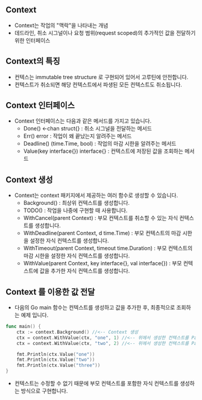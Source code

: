 ## Context
* Context는 작업의 "맥락"을 나타내는 개념
* 데드라인, 취소 시그널이나 요청 범위(request scoped)의 추가적인 값을 전달하기 위한 인터페이스

## Context의 특징
* 컨텍스는 immutable tree structure 로 구현되어 있어서 고루틴에 안전합니다.
* 컨텍스트가 취소되면 해당 컨텍스트에서 파생된 모든 컨텍스트도 취소됩니다.

## Context 인터페이스 
* Context 인터페이스는 다음과 같은 메서드를 가지고 있습니다.
  * Done() <-chan struct{}  : 취소 시그널을 전달하는 메서드
  * Err() error : 작업이 왜 끝났는지 알려주는 메서드
  * Deadline() (time.Time, bool) : 작업의 마감 시한을 알려주는 메서드
  * Value(key interface{}) interface{} : 컨텍스트에 저장된 값을 조회하는 메서드

## Context 생성
* Context는 context 패키지에서 제공하는 여러 함수로 생성할 수 있습니다.
  * Background() : 최상위 컨텍스트를 생성합니다. 
  * TODO() : 작업을 나중에 구현할 때 사용합니다. 
  * WithCancel(parent Context) : 부모 컨텍스트를 취소할 수 있는 자식 컨텍스트를 생성합니다.
  * WithDeadline(parent Context, d time.Time) : 부모 컨텍스트의 마감 시한을 설정한 자식 컨텍스트를 생성합니다.
  * WithTimeout(parent Context, timeout time.Duration) : 부모 컨텍스트의 마감 시한을 설정한 자식 컨텍스트를 생성합니다.
  * WithValue(parent Context, key interface{}, val interface{}) : 부모 컨텍스트에 값을 추가한 자식 컨텍스트를 생성합니다.


## Context 를 이용한 값 전달

* 다음의 Go main 함수는 컨텍스트를 생성하고 값을 추가한 후, 최종적으로 조회하는 예제 입니다.  
```go
func main() {
	ctx := context.Background() //<-- Context 생성
	ctx = context.WithValue(ctx, "one", 1) //<-- 위에서 생성한 컨텍스트를 Parent 로 해서 one = 1 값을 가진 Child 컨텍스트를 생성한다.
	ctx = context.WithValue(ctx, "two", 2) //<-- 위에서 생성한 컨텍스트를 Parent 로 해서 two = 2 값을 가진 Child 컨텍스트를 생성한다.

	fmt.Println(ctx.Value("one"))
	fmt.Println(ctx.Value("two"))
	fmt.Println(ctx.Value("three"))
}
```
* 컨텍스트는 수정할 수 없기 때문에 부모 컨텍스트를 포함한 자식 컨텍스트를 생성하는 방식으로 구현합니다. 


